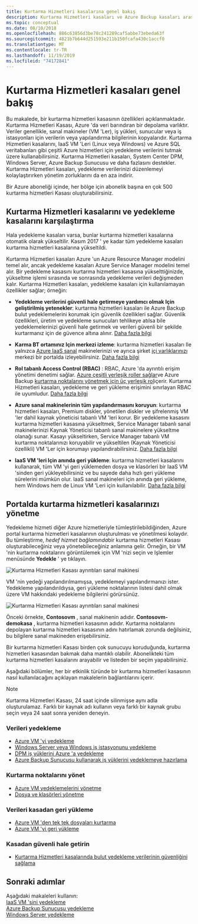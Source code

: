 ```yaml
---
title: Kurtarma Hizmetleri kasalarına genel bakış
description: Kurtarma Hizmetleri kasaları ve Azure Backup kasaları arasında genel bakış ve karşılaştırma.
ms.topic: conceptual
ms.date: 08/10/2018
ms.openlocfilehash: 886c63856d3be78c241289caf5abbe73ebeda63f
ms.sourcegitcommit: 4821b7b644d251593e211b150fcafa430c1accf0
ms.translationtype: MT
ms.contentlocale: tr-TR
ms.lasthandoff: 11/19/2019
ms.locfileid: "74172841"
---
```

# <a name="recovery-services-vaults-overview"></a>Kurtarma Hizmetleri kasaları genel bakış

Bu makalede, bir kurtarma hizmetleri kasasının özellikleri açıklanmaktadır. Kurtarma Hizmetleri Kasası, Azure 'da veri barındıran bir depolama varlıktır. Veriler genellikle, sanal makineler (VM 'Ler), iş yükleri, sunucular veya iş istasyonları için verilerin veya yapılandırma bilgilerinin kopyalarıdır. Kurtarma Hizmetleri kasalarını, IaaS VM 'Leri (Linux veya Windows) ve Azure SQL veritabanları gibi çeşitli Azure hizmetleri için yedekleme verilerini tutmak üzere kullanabilirsiniz. Kurtarma Hizmetleri kasaları, System Center DPM, Windows Server, Azure Backup Sunucusu ve daha fazlasını destekler. Kurtarma Hizmetleri kasaları, yedekleme verilerinizi düzenlemeyi kolaylaştırırken yönetim zorluklarını da en aza indirir.

Bir Azure aboneliği içinde, her bölge için abonelik başına en çok 500 kurtarma hizmetleri Kasası oluşturabilirsiniz.

## <a name="comparing-recovery-services-vaults-and-backup-vaults"></a>Kurtarma Hizmetleri kasalarını ve yedekleme kasalarını karşılaştırma

Hala yedekleme kasaları varsa, bunlar kurtarma hizmetleri kasalarına otomatik olarak yükseltilir. Kasım 2017 ' ye kadar tüm yedekleme kasaları kurtarma hizmetleri kasalarına yükseltildi.

Kurtarma Hizmetleri kasaları Azure 'un Azure Resource Manager modelini temel alır, ancak yedekleme kasaları Azure Service Manager modelini temel alır. Bir yedekleme kasasını kurtarma hizmetleri kasasına yükselttiğinizde, yükseltme işlemi sırasında ve sonrasında yedekleme verileri değişmeden kalır. Kurtarma Hizmetleri kasaları, yedekleme kasaları için kullanılamayan özellikler sağlar; örneğin:

- **Yedekleme verilerini güvenli hale getirmeye yardımcı olmak Için geliştirilmiş yetenekler**: kurtarma hizmetleri kasaları ile Azure Backup bulut yedeklemelerini korumak için güvenlik özellikleri sağlar. Güvenlik özellikleri, üretim ve yedekleme sunucuları tehlikeye atılsa bile yedeklemelerinizi güvenli hale getirmek ve verileri güvenli bir şekilde kurtarmanız için de güvence altına alınır. [Daha fazla bilgi](backup-azure-security-feature.md)

- **Karma BT ortamınız Için merkezi izleme**: kurtarma hizmetleri kasaları Ile yalnızca [Azure IaaS sanal](backup-azure-manage-vms.md) makinelerinizi ve ayrıca şirket [içi varlıklarınızı](backup-azure-manage-windows-server.md#manage-backup-items) merkezi bir portalda izleyebilirsiniz. [Daha fazla bilgi](https://azure.microsoft.com/blog/alerting-and-monitoring-for-azure-backup)

- **Rol tabanlı Access Control (RBAC)** : RBAC, Azure 'da ayrıntılı erişim yönetimi denetimi sağlar. [Azure çeşitli yerleşik roller sağlar](../role-based-access-control/built-in-roles.md)ve Azure Backup [kurtarma noktalarını yönetmek için üç yerleşik rol](backup-rbac-rs-vault.md)içerir. Kurtarma Hizmetleri kasaları, yedekleme ve geri yükleme erişimini sınırlayan RBAC ile uyumludur. [Daha fazla bilgi](backup-rbac-rs-vault.md)

- **Azure sanal makinelerinin tüm yapılandırmasını koruyun**: kurtarma hizmetleri kasaları, Premium diskler, yönetilen diskler ve şifrelenmiş VM 'ler dahil kaynak yöneticisi tabanlı VM 'leri korur. Bir yedekleme kasasını kurtarma hizmetleri kasasına yükseltmek, Service Manager tabanlı sanal makinelerinizi Kaynak Yöneticisi tabanlı sanal makinelere yükseltme olanağı sunar. Kasayı yükseltirken, Service Manager tabanlı VM kurtarma noktalarınızı koruyabilir ve yükseltilen (Kaynak Yöneticisi özellikli) VM 'Ler için korumayı yapılandırabilirsiniz. [Daha fazla bilgi](https://azure.microsoft.com/blog/azure-backup-recovery-services-vault-ga)

- **IaaS VM 'leri Için anında geri yükleme**: kurtarma hizmetleri kasalarını kullanarak, tüm VM 'yi geri yüklemeden dosya ve klasörleri bir IaaS VM 'sinden geri yükleyebilirsiniz ve bu sayede daha hızlı geri yükleme sürelerini mümkün olur. IaaS sanal makineleri için anında geri yükleme, hem Windows hem de Linux VM 'Leri için kullanılabilir. [Daha fazla bilgi](https://azure.microsoft.com/blog/instant-file-recovery-from-azure-linux-vm-backup-using-azure-backup-preview)

## <a name="managing-your-recovery-services-vaults-in-the-portal"></a>Portalda kurtarma hizmetleri kasalarınızı yönetme

Yedekleme hizmeti diğer Azure hizmetleriyle tümleştirilebildiğinden, Azure portal kurtarma hizmetleri kasalarının oluşturulması ve yönetilmesi kolaydır. Bu tümleştirme, *hedef hizmet bağlamında*bir kurtarma hizmetleri Kasası oluşturabileceğiniz veya yönetebileceğiniz anlamına gelir. Örneğin, bir VM 'nin kurtarma noktalarını görüntülemek için VM 'nizi seçin ve Işlemler menüsünde **Yedekle** ' ye tıklayın.

![Kurtarma Hizmetleri Kasası ayrıntıları sanal makinesi](./media/backup-azure-recovery-services-vault-overview/rs-vault-in-context-vm.png)

VM 'nin yedeği yapılandırılmamışsa, yedeklemeyi yapılandırmanızı ister. Yedekleme yapılandırıldıysa, geri yükleme noktalarının listesi dahil olmak üzere VM hakkındaki yedekleme bilgilerini görürsünüz.  

![Kurtarma Hizmetleri Kasası ayrıntıları sanal makinesi](./media/backup-azure-recovery-services-vault-overview/vm-recovery-point-list.png)

Önceki örnekte, **Contosovm** , sanal makinenin adıdır. **Contosovm-demokasa** , kurtarma hizmetleri kasasının adıdır. Kurtarma noktalarını depolayan kurtarma hizmetleri kasasının adını hatırlamak zorunda değilsiniz, bu bilgilere sanal makineden erişebilirsiniz.  

Bir kurtarma hizmetleri Kasası birden çok sunucuyu koruduğunda, kurtarma hizmetleri kasasından bakmak daha mantıklı olabilir. Abonelikteki tüm kurtarma hizmetleri kasalarını arayabilir ve listeden bir seçim yapabilirsiniz.

Aşağıdaki bölümler, her bir etkinlik türünde bir kurtarma hizmetleri kasasının nasıl kullanılacağını açıklayan makalelerin bağlantılarını içerir.

> [!NOTE]
> Kurtarma Hizmetleri Kasası, 24 saat içinde silinmişse aynı adla oluşturulamaz. Farklı bir kaynak adı kullanın veya farklı bir kaynak grubu seçin veya 24 saat sonra yeniden deneyin.

### <a name="back-up-data"></a>Verileri yedekleme

- [Azure VM 'yi yedekleme](backup-azure-vms-first-look-arm.md)
- [Windows Server veya Windows iş istasyonunu yedekleme](backup-try-azure-backup-in-10-mins.md)
- [DPM iş yüklerini Azure 'a yedekleme](backup-azure-dpm-introduction.md)
- [Azure Backup Sunucusu kullanarak iş yüklerini yedeklemeye hazırlama](backup-azure-microsoft-azure-backup.md)

### <a name="manage-recovery-points"></a>Kurtarma noktalarını yönet

- [Azure VM yedeklemelerini yönetme](backup-azure-manage-vms.md)
- [Dosya ve klasörleri yönetme](backup-azure-manage-windows-server.md)

### <a name="restore-data-from-the-vault"></a>Verileri kasadan geri yükleme

- [Azure VM 'den tek tek dosyaları kurtarma](backup-azure-restore-files-from-vm.md)
- [Azure VM 'yi geri yükleme](backup-azure-arm-restore-vms.md)

### <a name="secure-the-vault"></a>Kasadan güvenli hale getirin

- [Kurtarma Hizmetleri kasalarında bulut yedekleme verilerinin güvenliğini sağlama](backup-azure-security-feature.md)

## <a name="next-steps"></a>Sonraki adımlar

Aşağıdaki makaleleri kullanın:</br>
[IaaS VM 'sini yedekleme](backup-azure-arm-vms-prepare.md)</br>
[Azure Backup Sunucusu yedekleme](backup-azure-microsoft-azure-backup.md)</br>
[Windows Server yedekleme](backup-configure-vault.md)
